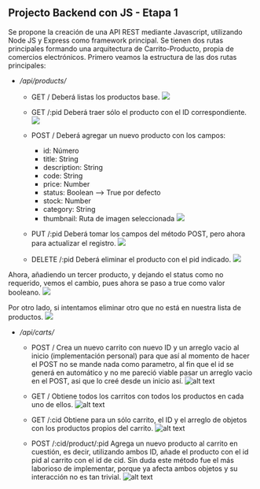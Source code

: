 ## Projecto Backend con JS - Etapa 1
Se propone la creación de una API REST mediante Javascript, utilizando Node JS y Express como framework principal. Se tienen dos rutas principales formando una arquitectura de Carrito-Producto, propia de comercios electrónicos. 
Primero veamos la estructura de las dos rutas principales:
* */api/products/*
    * GET / Deberá listas los productos base.
![](./screenshots/1.png)  

    * GET /:pid Deberá traer sólo el producto con el ID correspondiente.
![](./screenshots/2.png)  

    * POST / Deberá agregar un nuevo producto con los campos:
        * id: Número
        * title: String
        * description: String
        * code: String
        * price: Number
        * status: Boolean --> True por defecto
        * stock: Number
        * category: String
        * thumbnail: Ruta de imagen seleccionada
![](./screenshots/4.png)  

    * PUT /:pid Deberá tomar los campos del método POST, pero ahora para actualizar el registro.
![](./screenshots/7.png)  
    * DELETE /:pid Deberá eliminar el producto con el pid indicado.
![](./screenshots/5.png)  

Ahora, añadiendo un tercer producto, y dejando el status como no requerido, vemos el cambio, pues ahora se paso a true como valor booleano.
![](./screenshots/8.png)  

Por otro lado, si intentamos eliminar otro que no está en nuestra lista de productos.
![](./screenshots/9.png)  



* */api/carts/*
    * POST / Crea un nuevo carrito con nuevo ID y un arreglo vacio al inicio (implementación personal) para que así al momento de hacer el POST no se mande nada como parametro, al fin que el id se generá en automático y no me pareció viable pasar un arreglo vacio en el POST, asi que lo creé desde un inicio así.
![alt text](./screenshots/12.png)

    * GET / Obtiene todos los carritos con todos los productos en cada uno de ellos.
![alt text](./screenshots/11.png)
    * GET /:cid Obtiene para un sólo carrito, el ID y el arreglo de objetos con los productos propios del carrito.
![alt text](./screenshots/14.png)


    * POST /:cid/product/:pid Agrega un nuevo producto al carrito en cuestión, es decir, utilizando ambos ID, añade el producto con el id pid al carrito con el id de cid. Sin duda este método fue el más laborioso de implementar, porque ya afecta ambos objetos y su interacción no es tan trivial.
![alt text](./screenshots/13.png)
